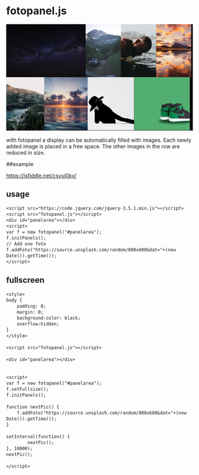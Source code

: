 # fotopanel.js

![example](fotopanel.jpg)

with fotopanel a display can be automatically filled with images. 
Each newly added image is placed in a free space. 
The other images in the row are reduced in size.

##example

https://jsfiddle.net/csyuj0kv/

## usage
```
<script src="https://code.jquery.com/jquery-3.5.1.min.js"></script>
<script src="fotopanel.js"></script>
<div id="panelarea"></div>
<script>
var f = new fotopanel("#panelarea");
f.initPanels();
// Add one foto
f.addFoto("https://source.unsplash.com/random/800x600&dat="+(new Date()).getTime());	
</script>
```

## fullscreen

```
<style>
body {
	padding: 0;
	margin: 0;
	background-color: black;
	overflow:hidden;
}
</style>

<script src="fotopanel.js"></script>

<div id="panelarea"></div>


<script>
var f = new fotopanel("#panelarea");
f.setFullsize();
f.initPanels();

function nextPic() {
	f.addFoto("https://source.unsplash.com/random/800x600&dat="+(new Date()).getTime());	
}

setInterval(function() {
		nextPic();
}, 10000);
nextPic();

</script>
```